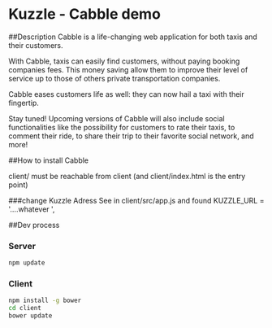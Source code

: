 # Kuzzle - Cabble demo

##Description
Cabble is a life-changing web application for both taxis and their customers.

With Cabble, taxis can easily find customers, without paying booking companies fees. This money saving allow them to improve their level of service up to those of others private transportation companies.

Cabble eases customers life as well: they can now hail a taxi with their fingertip.





Stay tuned! Upcoming versions of Cabble will also include social functionalities like the possibility for customers to rate their taxis, to comment their ride, to share their trip to their favorite social network, and more!


##How to install Cabble

client/ must be reachable from client 
(and client/index.html is the entry point)


###change Kuzzle Adress 
See in client/src/app.js and found 
	KUZZLE_URL = '....whatever ',



##Dev process  

### Server
```bash
npm update
```

### Client
```bash
npm install -g bower
cd client
bower update
```
